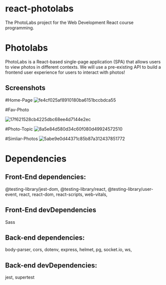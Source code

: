 # react-photolabs
The PhotoLabs project for the Web Development React course programming.

# Photolabs

PhotoLabs is a React-based single-page application (SPA) that allows users to view photos in different contexts. We will use a pre-existing API to build a frontend user experience for users to interact with photos!



## Screenshots
#Home-Page
![fe4cf025af8910180ba6151bccbdca55](https://github.com/idil-m/photolabs/assets/96976157/a692d440-93b5-4dc3-aaf3-246430ae2123)


#Fav-Photo

![17f621528cb4225dbc68ee4d7144e2ec](https://github.com/idil-m/photolabs/assets/96976157/f44723de-cad1-46b1-a129-b63266fe67f2)

#Photo-Topic
![8a5e84d580d34c60f080d49924572510](https://github.com/idil-m/photolabs/assets/96976157/2da40eaa-18b1-4554-8453-bd3d067ea6b6)

#Simliar-Photos
![5abe9e0d44371c85b87a312437851772](https://github.com/idil-m/photolabs/assets/96976157/3774abc7-1e27-4cfd-932b-c09d64d4d331)


# Dependencies
## Front-End dependencies:
@testing-library/jest-dom,
@testing-library/react,
@testing-library/user-event,
react,
react-dom,
react-scripts,
web-vitals,
## Front-End devDependencies
Sass
## Back-end dependencies:
body-parser,
cors,
dotenv,
express,
helmet,
pg,
socket.io,
ws,
## Back-end devDependencies:
jest,
supertest